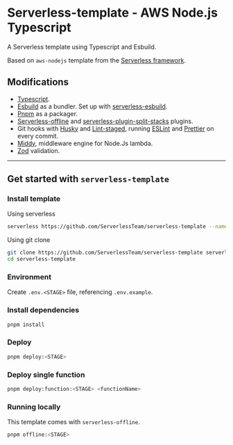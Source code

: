 # Serverless-template - AWS Node.js Typescript

A Serverless template using Typescript and Esbuild.

Based on `aws-nodejs` template from the [Serverless framework](https://www.serverless.com/).

## Modifications

- [Typescript](https://www.typescriptlang.org/).
- [Esbuild](https://esbuild.github.io/) as a bundler. Set up with [serverless-esbuild](https://www.npmjs.com/package/serverless-esbuild).
- [Pnpm](https://pnpm.io/) as a packager.
- [Serverless-offline](https://www.npmjs.com/package/serverless-offline) and [serverless-plugin-split-stacks](https://www.npmjs.com/package/serverless-plugin-split-stacks) plugins.
- Git hooks with [Husky](https://typicode.github.io/husky/) and [Lint-staged](https://www.npmjs.com/package/lint-staged), running [ESLint](https://eslint.org/) and [Prettier](https://prettier.io/) on every commit.
- [Middy](https://www.npmjs.com/package/@middy/core), middleware engine for Node.Js lambda.
- [Zod](https://www.npmjs.com/package/zod) validation.

---

## Get started with `serverless-template`

### Install template

Using serverless

```bash
serverless https://github.com/ServerlessTeam/serverless-template --name serverless-template
```

Using git clone

```bash
git clone https://github.com/ServerlessTeam/serverless-template serverless-template
cd serverless-template
```

### Environment

Create `.env.<STAGE>` file, referencing `.env.example`.

### Install dependencies

```bash
pnpm install
```

### Deploy

```bash
pnpm deploy:<STAGE>
```

### Deploy single function

```bash
pnpm deploy:function:<STAGE> <functionName>
```

### Running locally

This template comes with `serverless-offline`.

```bash
pnpm offline:<STAGE>
```
